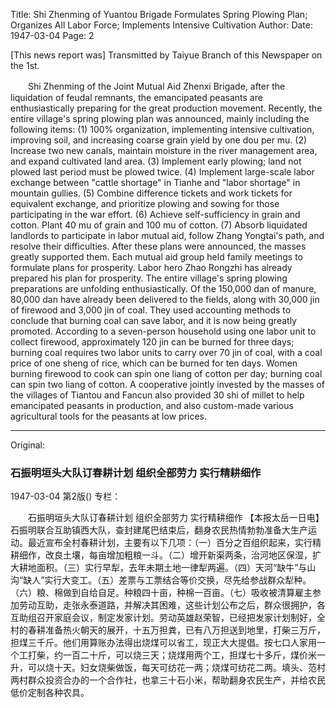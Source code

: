 Title: Shi Zhenming of Yuantou Brigade Formulates Spring Plowing Plan; Organizes All Labor Force; Implements Intensive Cultivation
Author:
Date: 1947-03-04
Page: 2

[This news report was] Transmitted by Taiyue Branch of this Newspaper on the 1st.

　　Shi Zhenming of the Joint Mutual Aid Zhenxi Brigade, after the liquidation of feudal remnants, the emancipated peasants are enthusiastically preparing for the great production movement. Recently, the entire village's spring plowing plan was announced, mainly including the following items: (1) 100% organization, implementing intensive cultivation, improving soil, and increasing coarse grain yield by one dou per mu. (2) Increase two new canals, maintain moisture in the river management area, and expand cultivated land area. (3) Implement early plowing; land not plowed last period must be plowed twice. (4) Implement large-scale labor exchange between "cattle shortage" in Tianhe and "labor shortage" in mountain gullies. (5) Combine difference tickets and work tickets for equivalent exchange, and prioritize plowing and sowing for those participating in the war effort. (6) Achieve self-sufficiency in grain and cotton. Plant 40 mu of grain and 100 mu of cotton. (7) Absorb liquidated landlords to participate in labor mutual aid, follow Zhang Yongtai's path, and resolve their difficulties. After these plans were announced, the masses greatly supported them. Each mutual aid group held family meetings to formulate plans for prosperity. Labor hero Zhao Rongzhi has already prepared his plan for prosperity. The entire village's spring plowing preparations are unfolding enthusiastically. Of the 150,000 dan of manure, 80,000 dan have already been delivered to the fields, along with 30,000 jin of firewood and 3,000 jin of coal. They used accounting methods to conclude that burning coal can save labor, and it is now being greatly promoted. According to a seven-person household using one labor unit to collect firewood, approximately 120 jin can be burned for three days; burning coal requires two labor units to carry over 70 jin of coal, with a coal price of one sheng of rice, which can be burned for ten days. Women burning firewood to cook can spin one liang of cotton per day; burning coal can spin two liang of cotton. A cooperative jointly invested by the masses of the villages of Tiantou and Fancun also provided 30 shi of millet to help emancipated peasants in production, and also custom-made various agricultural tools for the peasants at low prices.



<hr /> 

Original: 


### 石振明垣头大队订春耕计划  组织全部劳力  实行精耕细作

1947-03-04
第2版()
专栏：

　　石振明垣头大队订春耕计划
    组织全部劳力  实行精耕细作
    【本报太岳一日电】石振明联合互助镇西大队，查封建尾巴结束后，翻身农民热情勃勃准备大生产运动。最近宣布全村春耕计划，主要有以下几项：（一）百分之百组织起来，实行精耕细作，改良土壤，每亩增加粗粮一斗。（二）增开新渠两条，治河地区保湿，扩大耕地面积。（三）实行早犁，去年未期土地一律犁两遍。（四）天河“缺牛”与山沟“缺人”实行大变工。（五）差票与工票结合等价交换，尽先给参战群众犁种。（六）粮、棉做到自给自足。种粮四十亩，种棉一百亩。（七）吸收被清算雇主参加劳动互助，走张永泰道路，并解决其困难，这些计划公布之后，群众很拥护，各互助组召开家庭会议，制定发家计划。劳动英雄赵荣智，已经把发家计划制好，全村的春耕准备热火朝天的展开，十五万担粪，已有八万担送到地里，打柴三万斤，担煤三千斤。他们用算账办法得出烧煤可以省工，现正大大提倡。按七口人家用一个工打柴，约一百二十斤，可以烧三天；烧煤用两个工，担煤七十多斤，煤价米一升，可以烧十天。妇女烧柴做饭，每天可纺花一两；烧煤可纺花二两。填头、范村两村群众投资合办的一个合作社，也拿三十石小米，帮助翻身农民生产，并给农民低价定制各种农具。
